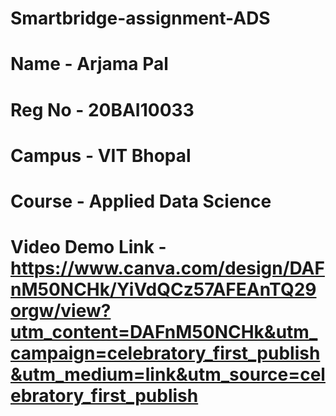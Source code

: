 # Smartbridge-assignment-ADS
# Name - Arjama Pal
# Reg No - 20BAI10033
# Campus - VIT Bhopal
# Course - Applied Data Science
# Video Demo Link - https://www.canva.com/design/DAFnM50NCHk/YiVdQCz57AFEAnTQ29orgw/view?utm_content=DAFnM50NCHk&utm_campaign=celebratory_first_publish&utm_medium=link&utm_source=celebratory_first_publish
